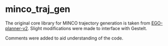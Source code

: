 # minco_traj_gen

The original core library for MINCO trajectory generation is taken from [EGO-planner-v2](https://github.com/ZJU-FAST-Lab/EGO-Planner-v2). Slight modifications were made to interface with Gestelt. 

Comments were added to aid understanding of the code.